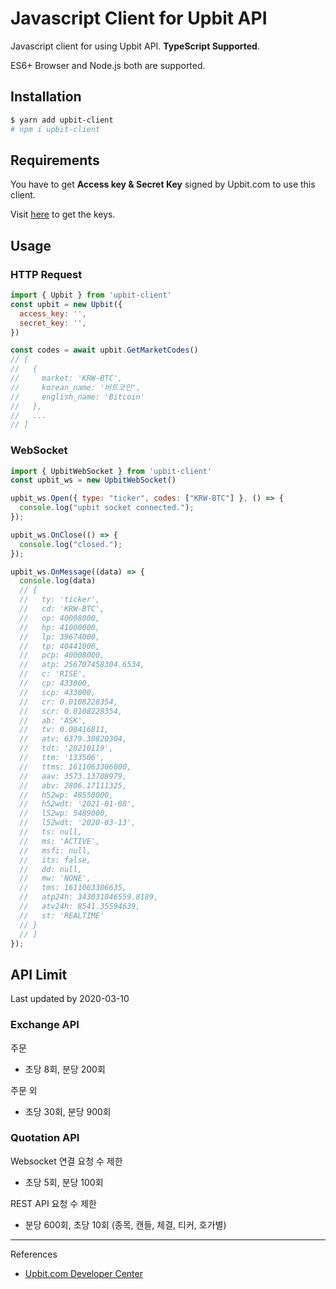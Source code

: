 # Javascript Client for Upbit API

Javascript client for using Upbit API. **TypeScript Supported**.

ES6+ Browser and Node.js both are supported.

## Installation

```bash
$ yarn add upbit-client
# npm i upbit-client
```

## Requirements

You have to get **Access key & Secret Key** signed by Upbit.com to use this client. 

Visit [here](https://upbit.com/service_center/open_api_guide?__cf_chl_jschl_tk__=31856d2ee790062dbeeaa899dc2004b6e4151f03-1610517296-0-AZCmpcATGeSJit9kxsrknwCYt-JMR9gevDl8qhEbW9HY7OEDeMrgO84seyCnlzzTp17Qk5A1-j5TnldZ6k1yFACDZRxeWazr9i2v60vMTh9RVDilI_CVV61oUbAvUe_ib67VXNNi4Y_WGbjVdW472b7FAKXI1CCoyWM0yYnkVV_FbTFNQ9bRZIvYoDL4tFFjZ-ERkgAVjperk6qfXKVVrCCCm3ymPgfPekB-nniwZT1P0CdduOYi14SebtQkoCTA_JyntwpS_81t1_ppgRezcoygm9dIwG-Tzx4JqrGTVRDjrkiN0quu02tXyyET-1il5Ni8GnvohV_8kshvcWjJ204) to get the keys.

## Usage

### HTTP Request

```js
import { Upbit } from 'upbit-client'
const upbit = new Upbit({ 
  access_key: '',
  secret_key: '',
})

const codes = await upbit.GetMarketCodes()
// [
//   { 
//     market: 'KRW-BTC', 
//     korean_name: '비트코인', 
//     english_name: 'Bitcoin'
//   },
//   ...
// ]
```

### WebSocket

```js
import { UpbitWebSocket } from 'upbit-client'
const upbit_ws = new UpbitWebSocket()

upbit_ws.Open({ type: "ticker", codes: ["KRW-BTC"] }, () => {
  console.log("upbit socket connected.");
});

upbit_ws.OnClose(() => {
  console.log("closed.");
});

upbit_ws.OnMessage((data) => {
  console.log(data)
  // {
  //   ty: 'ticker',
  //   cd: 'KRW-BTC',
  //   op: 40008000,
  //   hp: 41000000,
  //   lp: 39674000,
  //   tp: 40441000,
  //   pcp: 40008000,
  //   atp: 256707458304.6534,
  //   c: 'RISE',
  //   cp: 433000,
  //   scp: 433000,
  //   cr: 0.0108228354,
  //   scr: 0.0108228354,
  //   ab: 'ASK',
  //   tv: 0.00416811,
  //   atv: 6379.30820304,
  //   tdt: '20210119',
  //   ttm: '133506',
  //   ttms: 1611063306000,
  //   aav: 3573.13708979,
  //   abv: 2806.17111325,
  //   h52wp: 48550000,
  //   h52wdt: '2021-01-08',
  //   l52wp: 5489000,
  //   l52wdt: '2020-03-13',
  //   ts: null,
  //   ms: 'ACTIVE',
  //   msfi: null,
  //   its: false,
  //   dd: null,
  //   mw: 'NONE',
  //   tms: 1611063306635,
  //   atp24h: 343031046559.8189,
  //   atv24h: 8541.35594639,
  //   st: 'REALTIME'
  // }
  // ]
});
```

## API Limit

Last updated by 2020-03-10

### Exchange API

주문

- 초당 8회, 분당 200회

주문 외

- 초당 30회, 분당 900회

### Quotation API

Websocket 연결 요청 수 제한

- 초당 5회, 분당 100회

REST API 요청 수 제한

- 분당 600회, 초당 10회 (종목, 캔들, 체결, 티커, 호가별)

----

References

- [Upbit.com Developer Center](https://docs.upbit.com)